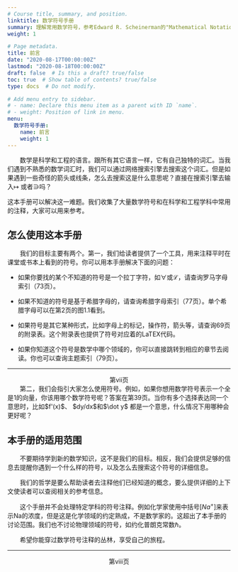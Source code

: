 ```yaml
---
# Course title, summary, and position.
linktitle: 数学符号手册
summary: 理解常用数学符号，参考Edward R. Scheinerman的"Mathematical Notation"。
weight: 1

# Page metadata.
title: 前言
date: "2020-08-17T00:00:00Z"
lastmod: "2020-08-18T00:00:00Z"
draft: false  # Is this a draft? true/false
toc: true  # Show table of contents? true/false
type: docs  # Do not modify.

# Add menu entry to sidebar.
# - name: Declare this menu item as a parent with ID `name`.
# - weight: Position of link in menu.
menu:
  数学符号手册:
    name: 前言
    weight: 1
---
```




　　数学是科学和工程的语言。跟所有其它语言一样，它有自己独特的词汇。当我们遇到不熟悉的数学词汇时，我们可以通过网络搜索引擎去搜索这个词汇。但是如果遇到一些奇怪的箭头或线条，怎么去搜索这是什么意思呢？直接在搜索引擎去输入$\mapsto$ 或者$\ni$吗？

这本手册可以解决这一难题。我们收集了大量数学符号和在科学和工程学科中常用的注释，大家可以用来参考。


## 怎么使用这本手册

　　我们的目标主要有两个。第一，我们给读者提供了一个工具，用来注释平时在课堂或书本上看到的符号。你可以用本手册解决下面的问题：

- 如果你要找的某个不知道的符号是一个拉丁字符，如$\forall$或$\mathcal{L}$，请查询罗马字母索引（73页）。

- 如果不知道的符号是基于希腊字母的，请查询希腊字母索引（77页）。单个希腊字母可以在第2页的图1.1看到。

- 如果符号是其它某种形式，比如字母上的标记，操作符，箭头等，请查询69页的附录表。这个附录表也提供了符号对应着的LaTEX代码。

- 如果你知道这个符号是数学中哪个领域的，你可以直接跳转到相应的章节去阅读。你也可以查询主题索引（79页）。



-------

 <center>第vii页</center>
　　第二，我们会指引大家怎么使用符号。例如，如果你想用数学符号表示一个全是1的向量，你该用哪个数学符号呢？答案在第39页。当你有多个选择表达同一个意思时，比如$f'(x)$、 $dy/dx$和$\dot y$ 都是一个意思，什么情况下用哪种会更好呢？



## 本手册的适用范围

　　不要期待学到新的数学知识，这不是我们的目标。相反，我们会提供足够的信息去提醒你遇到一个什么样的符号，以及怎么去搜索这个符号的详细信息。

　　我们的哲学是要么帮助读者去注释他们已经知道的概念，要么提供详细的上下文使读者可以查阅相关的参考信息。

　　这个手册并不会处理特定学科的符号注释。例如化学家使用中括号$[Na^+]$来表示Na的浓度，但是这是化学领域的约定熟成，不是数学家的。这超出了本手册的讨论范围。我们也不讨论物理领域的符号，如约化普朗克常数$\hbar$。

　　希望你能穿过数学符号注释的丛林，享受自己的旅程。



---

 <center>第viii页</center>

